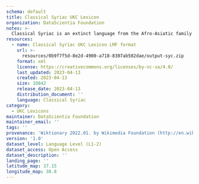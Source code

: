 ```yaml
---
schema: default
title: Classical Syriac UKC Lexicon
organization: DataScientia Foundation
notes: >-
  Classical Syriac is an extinct language from the Afro-Asiatic family that used to be spoken in Eurasia. The UKC Lexicon of Classical Syriac is represented as a lexico-semantic network. It consists of words, word senses, synsets, as well as sense-level and synset-level relationships
resources:
  - name: Classical Syriac UKC Lexicon LMF format
    url: >-
      resources/0b9f7f5d-8e2d-4900-a718-8307ab502dae/output-syc.zip
    format: xml
    license: https://creativecommons.org/licenses/by-nc-sa/4.0/
    last_updated: 2023-04-13
    created: 2023-04-13
    size: 10842
    release_date: 2023-04-13
    distribution_document: ''
    language: Classical Syriac
category:
  - UKC Lexicons
maintainer: DataScientia Foundation
maintainer_email: ''
tags: ''
provenance: 'Wiktionary 2022.01. by Wikimedia Foundation (http://en.wiktionary.org); CogNet 2.1 by Khuyagbaatar Batsuren, National University of Mongolia (http://cognet.ukc.disi.unitn.it); KinDiv: Kinship Diversity 1.0 by Temuulen Khishigsuren (http://ukc.disi.unitn.it/index.php/kinship/); Antonymy 1.0 by Gábor Bella (http://ukc.datascientia.eu); Princeton WordNet 2.1 by Princeton University (https://wordnet.princeton.edu)'
version: '1.0'
dataset_level: Language Level (L1-2)
dataset_access: Open Access
dataset_description: ''
landing_page: ''
latitude_map: 37.15
longitude_map: 38.8
---
```

